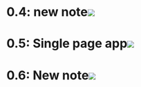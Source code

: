# 0.4: new note![](https://user-images.githubusercontent.com/106282423/172704415-59250dbe-7000-4faf-9438-98044babf5dd.png)
# 0.5: Single page app![](https://user-images.githubusercontent.com/106282423/172707508-8bbc0dbd-a6b4-4846-96a0-781bf319139c.png)
# 0.6: New note![](https://user-images.githubusercontent.com/106282423/172708802-99c334c0-79f2-4840-ae68-f9bcf3ec0f97.png)
